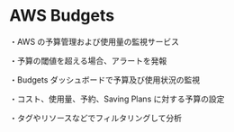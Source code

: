 # AWS Budgets

・AWS の予算管理および使用量の監視サービス

・予算の閾値を超える場合、アラートを発報

・Budgets ダッシュボードで予算及び使用状況の監視

・コスト、使用量、予約、Saving Plans に対する予算の設定

・タグやリソースなどでフィルタリングして分析
